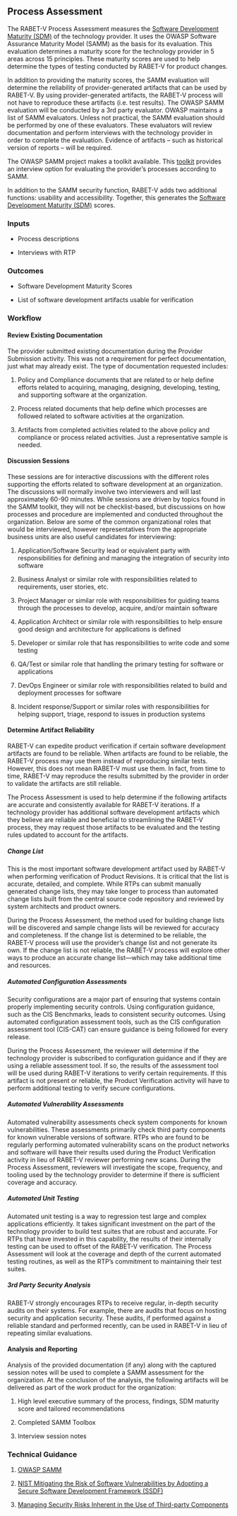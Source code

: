 ## Process Assessment 

The RABET-V Process Assessment measures the [Software Development Maturity (SDM)](../Software_Development_Maturity_Index/README) of the technology provider. It uses the OWASP Software Assurance Maturity Model (SAMM) as the basis for its evaluation. This evaluation determines a maturity score for the technology provider in 5 areas across 15 principles. These maturity scores are used to help determine the types of testing conducted by RABET-V for product changes.

In addition to providing the maturity scores, the SAMM evaluation will determine the reliability of provider-generated artifacts that can be used by RABET-V. By using provider-generated artifacts, the RABET-V process will not have to reproduce these artifacts (i.e. test results). The OWASP SAMM evaluation will be conducted by a 3rd party evaluator. OWASP maintains a list of SAMM evaluators. Unless not practical, the SAMM evaluation should be performed by one of these evaluators. These evaluators will review documentation and perform interviews with the technology provider in order to complete the evaluation. Evidence of artifacts – such as historical version of reports – will be required.

The OWASP SAMM project makes a toolkit available. This [toolkit](https://github.com/OWASP/samm/tree/master/Supporting%20Resources/v2.0/toolbox) provides an interview option for evaluating the provider’s processes according to SAMM.

In addition to the SAMM security function, RABET-V adds two additional functions: usability and accessibility. Together, this generates the [Software Development Maturity (SDM)](../Software_Development_Maturity_Index/README) scores.

### Inputs

  - Process descriptions

  - Interviews with RTP

### Outcomes

  - Software Development Maturity Scores

  - List of software development artifacts usable for verification

### Workflow

#### Review Existing Documentation

The provider submitted existing documentation during the Provider Submission activity. This was not a requirement for perfect documentation, just what may already exist. The type of documentation requested includes:

1.  Policy and Compliance documents that are related to or help define efforts related to acquiring, managing, designing, developing, testing, and supporting software at the organization.

1.  Process related documents that help define which processes are followed related to software activities at the organization.

1.  Artifacts from completed activities related to the above policy and compliance or process related activities. Just a representative sample is needed.

#### Discussion Sessions

These sessions are for interactive discussions with the different roles supporting the efforts related to software development at an organization. The discussions will normally involve two interviewers and will last approximately 60-90 minutes. While sessions are driven by topics found in the SAMM toolkit, they will not be checklist-based, but discussions on how processes and procedure are implemented and conducted throughout the organization. Below are some of the common organizational roles that would be interviewed, however representatives from the appropriate business units are also useful candidates for interviewing:

1.  Application/Software Security lead or equivalent party with responsibilities for defining and managing the integration of security into software

1.  Business Analyst or similar role with responsibilities related to requirements, user stories, etc.

1.  Project Manager or similar role with responsibilities for guiding teams through the processes to develop, acquire, and/or maintain software

1.  Application Architect or similar role with responsibilities to help ensure good design and architecture for applications is defined

1.  Developer or similar role that has responsibilities to write code and some testing

1.  QA/Test or similar role that handling the primary testing for software or applications

1.  DevOps Engineer or similar role with responsibilities related to build and deployment processes for software

1.  Incident response/Support or similar roles with responsibilities for helping support, triage, respond to issues in production systems

#### Determine Artifact Reliability

RABET-V can expedite product verification if certain software development artifacts are found to be reliable. When artifacts are found to be reliable, the RABET-V process may use them instead of reproducing similar tests. However, this does not mean RABET-V must use them. In fact, from time to time, RABET-V may reproduce the results submitted by the provider in order to validate the artifacts are still reliable.

The Process Assessment is used to help determine if the following artifacts are accurate and consistently available for RABET-V iterations. If a technology provider has additional software development artifacts which they believe are reliable and beneficial to streamlining the RABET-V process, they may request those artifacts to be evaluated and the testing rules updated to account for the artifacts.

##### Change List

This is the most important software development artifact used by RABET-V when performing verification of Product Revisions. It is critical that the list is accurate, detailed, and complete. While RTPs can submit manually generated change lists, they may take longer to process than automated change lists built from the central source code repository and reviewed by system architects and product owners.

During the Process Assessment, the method used for building change lists will be discovered and sample change lists will be reviewed for accuracy and completeness. If the change list is determined to be reliable, the RABET-V process will use the provider’s change list and not generate its own. If the change list is not reliable, the RABET-V process will explore other ways to produce an accurate change list—which may take additional time and resources.

##### Automated Configuration Assessments

Security configurations are a major part of ensuring that systems contain properly implementing security controls. Using configuration guidance, such as the CIS Benchmarks, leads to consistent security outcomes. Using automated configuration assessment tools, such as the CIS configuration assessment tool (CIS-CAT) can ensure guidance is being followed for every release.

During the Process Assessment, the reviewer will determine if the technology provider is subscribed to configuration guidance and if they are using a reliable assessment tool. If so, the results of the assessment tool will be used during RABET-V iterations to verify certain requirements. If this artifact is not present or reliable, the Product Verification activity will have to perform additional testing to verify secure configurations.

##### Automated Vulnerability Assessments

Automated vulnerability assessments check system components for known vulnerabilities. These assessments primarily check third party components for known vulnerable versions of software. RTPs who are found to be regularly performing automated vulnerability scans on the product networks and software will have their results used during the Product Verification activity in lieu of RABET-V reviewer performing new scans. During the Process Assessment, reviewers will investigate the scope, frequency, and tooling used by the technology provider to determine if there is sufficient coverage and accuracy.

##### Automated Unit Testing

Automated unit testing is a way to regression test large and complex applications efficiently. It takes significant investment on the part of the technology provider to build test suites that are robust and accurate. For RTPs that have invested in this capability, the results of their internally testing can be used to offset of the RABET-V verification. The Process Assessment will look at the coverage and depth of the current automated testing routines, as well as the RTP’s commitment to maintaining their test suites.

##### 3rd Party Security Analysis

RABET-V strongly encourages RTPs to receive regular, in-depth security audits on their systems. For example, there are audits that focus on hosting security and application security. These audits, if performed against a reliable standard and performed recently, can be used in RABET-V in lieu of repeating similar evaluations.

#### Analysis and Reporting

Analysis of the provided documentation (if any) along with the captured session notes will be used to complete a SAMM assessment for the organization. At the conclusion of the analysis, the following artifacts will be delivered as part of the work product for the organization:

1.  High level executive summary of the process, findings, SDM maturity score and tailored recommendations

1.  Completed SAMM Toolbox

1.  Interview session notes

### Technical Guidance

1.  [OWASP SAMM](https://owaspsamm.org/)

1.  [NIST Mitigating the Risk of Software Vulnerabilities by Adopting a Secure Software Development Framework (SSDF)](https://csrc.nist.gov/publications/detail/white-paper/2019/06/11/mitigating-risk-of-software-vulnerabilities-with-ssdf/draft)

1.  [Managing Security Risks Inherent in the Use of Third-party Components](https://safecode.org/wp-content/uploads/2017/05/SAFECode_TPC_Whitepaper.pdf)
